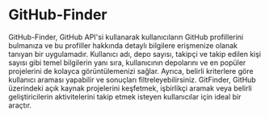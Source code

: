 # GitHub-Finder
GitHub-Finder, GitHub API'si kullanarak kullanıcıların GitHub profillerini bulmanıza ve bu profiller hakkında detaylı bilgilere erişmenize olanak tanıyan bir uygulamadır. Kullanıcı adı, depo sayısı, takipçi ve takip edilen kişi sayısı gibi temel bilgilerin yanı sıra, kullanıcının depolarını ve en popüler projelerini de kolayca görüntülemenizi sağlar. Ayrıca, belirli kriterlere göre kullanıcı araması yapabilir ve sonuçları filtreleyebilirsiniz. GitFinder, GitHub üzerindeki açık kaynak projelerini keşfetmek, işbirlikçi aramak veya belirli geliştiricilerin aktivitelerini takip etmek isteyen kullanıcılar için ideal bir araçtır.
